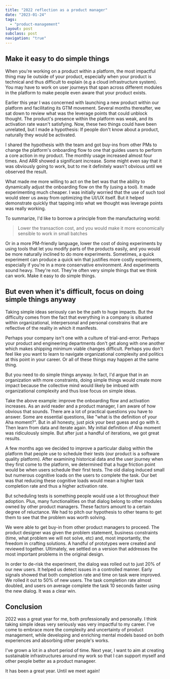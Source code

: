```yaml
---
title: "2022 reflection as a product manager"
date: "2023-01-24"
tags:
  - "product-management"
layout: post
subclass: post
navigation: "true"
---
```


## Make it easy to do simple things

When you're working on a product within a platform, the most impactful thing may lie outside of your product, especially when your product is technical and thus difficult to explain (e.g a cloud infrastructure system). You may have to work on user journeys that span across different modules in the platform to make people even aware that your product exists.

Earlier this year I was concerned with launching a new product within our platform and facilitating its GTM movement. Several months thereafter, we sat down to review what was the leverage points that could unblock thought. The product's presence within the platform was weak, and its activation rate wasn't satisfying. Now, these two things could have been unrelated, but I made a hypothesis: If people don't know about a product, naturally they would be activated.

I shared the hypothesis with the team and got buy-ins from other PMs to change the platform's onboarding flow to one that guides users to perform a core action in my product. The monthly usage increased almost four times. And ARR showed a significant increase. Some might even say that it was obviously going to work, but to me it definitely wasn't obvious until we observed the result.

What made me more willing to act on the bet was that the ability to dynamically adjust the onboarding flow on the fly (using a tool). It made experimenting much cheaper. I was initially worried that the use of such tool would steer us away from optimizing the UI/UX itself. But it helped demonstrate quickly that tapping into what we thought was leverage points was really working.

To summarize, I'd like to borrow a principle from the manufacturing world: 

> Lower the transaction cost, and you would make it more economically sensible to work in small batches

Or in a more PM-friendly language, lower the cost of doing experiments by using tools that let you modify parts of the products easily, and you would be more naturally inclined to do more experiments. Sometimes, a quick experiment can produce a quick win that justifies more costly experiments, especially if you're in a more conservative environment. And experiments sound heavy. They're not. They're often very simple things that we think can work. Make it easy to do simple things.


## But even when it's difficult, focus on doing simple things anyway

Taking simple ideas seriously can be the path to huge impacts. But the difficulty comes from the fact that everything in a company is situated within organizational, interpersonal and personal constrains that are reflective of the reality in which it manifests.

Perhaps your company isn't one with a culture of trial-and-error. Perhaps your product and engineering departments don't get along with one another which makes shipping minimum viable changes difficult. Perhaps you don't feel like you want to learn to navigate organizational complexity and politics at this point in your career. Or all of these things may happen at the same thing.

But you need to do simple things anyway. In fact, I'd argue that in an organization with more constraints, doing simple things would create more impact because the collective mind would likely be imbued with organizational complexity and thus lose focus on simple ideas.

Take the above example: improve the onboarding flow and activation increases. As an avid reader and a product manager, I am aware of how obvious that sounds. There are a lot of practical questions you have to answer. Some are essential questions, like "what is the definition of your Aha moment?". But in all honesty, just pick your best guess and go with it. Then learn from data and iterate again. My initial definition of Aha moment was ridiculously simple. But after just a handful of iterations, we got great results.

A few months ago we decided to improve a particular dialog within the platform that people use to schedule their tests (our product is a software quality platform). After examining historical data and the user journey when they first come to the platform, we determined that a huge friction point would be when users schedule their first tests. The old dialog induced small but numerous cognitive loads on the users to complete the task. Our bet was that reducing these cognitive loads would mean a higher task completion rate and thus a higher activation rate.

But scheduling tests is something people would use a lot throughout their adoption. Plus, many functionalities on that dialog belong to other modules owned by other product managers. These factors amount to a certain degree of reluctance. We had to pitch our hypothesis to other teams to get them to see that the problem was worth solving.

We were able to get buy-in from other product managers to proceed. The product designer was given the problem statement, business constraints (time, what problem we will not solve, etc) and, most importantly, the freedom in crafting solutions. A handful of prototypes were created and reviewed together. Ultimately, we settled on a version that addresses the most important problems in the original design.

In order to de-risk the experiment, the dialog was rolled out to just 20% of our new users. It helped us detect issues in a controlled manner. Early signals showed that both completion rate and time on task were improved. We rolled it out to 50% of new users. The task completion rate almost doubled, and users on average complete the task 10 seconds faster using the new dialog. It was a clear win.

## Conclusion

2022 was a great year for me, both professionally and personally. I think taking simple ideas very seriously was very impactful to my career. I've come to embrace more the complexity and uncertainty of product management, while developing and enriching mental models  based on both experiences and absorbing other people's works.

I've grown a lot in a short period of time. Next year, I want to aim at creating sustainable infrastructures around my work so that I can support myself and other people better as a product manageer. 

It has been a great year. Until we meet again!

